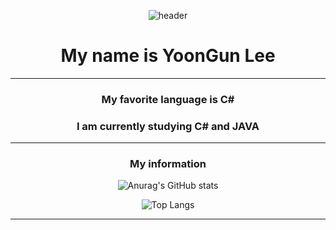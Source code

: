 <div align="center">
  
![header](https://capsule-render.vercel.app/api?type=waving&color=auto&height=300&section=header&text=Welcome&fontSize=90)
   
# My name is YoonGun Lee
  ---------------------
 ### My favorite language is C#
 ### I am currently studying C# and JAVA
  ---------------------
 ### My information
  ![Anurag's GitHub stats](https://github-readme-stats.vercel.app/api?username=dbsrjs&show_icons=true&theme=dracula)
  
  ![Top Langs](https://github-readme-stats.vercel.app/api/top-langs/?username=dbsrjs&layout=compact)

  ---------------------
